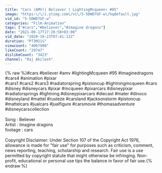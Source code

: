 ```yaml
---
title: "Cars (AMV)| Believer | LightingMcqueen⚡ #95"
image: "https:\/\/i.ytimg.com\/vi\/5-5DWD7GF-w\/hqdefault.jpg"
vid_id: "5-5DWD7GF-w"
categories: "Film-Animation"
tags: ["#cars","#believer","#imagine dragons"]
date: "2021-09-17T17:26:58+03:00"
vid_date: "2020-10-23T07:41:12Z"
duration: "PT3M21S"
viewcount: "4067900"
likeCount: "29747"
dislikeCount: "3423"
channel: "Raj Akilesh"
---
```

{% raw %}#cars #believer #amv #lightingMcqueen #95 #imaginedragons #cars4 #animation #pixar<br />#cars1 #cars2 #cars3 #radiatorspring #pistoncup #lightningmcqueen #cars #disney #disneycars #pixar #mcqueen #pixarcars #disneypixar #radiatorsprings #lightning #disneypixarcars #diecast #mater #dinoco #disneyland #mattel #rusteze #carsland #jacksonstorm #pistoncup #mattelcars #jualcars #jualfigure #carsmovie #thomasadventure #disneycarscollection<br /><br />Song  : Believer<br />Artist : Imagine dragons<br />footage : cars<br /><br />Copyright Disclaimer: Under Section 107 of the Copyright Act 1976, allowance is made for &quot;fair use&quot; for purposes such as criticism, comment, news reporting, teaching, scholarship and research. Fair use is a use permitted by copyright statute that might otherwise be infringing. Non-profit, educational or personal use tips the balance in favor of fair use.{% endraw %}
